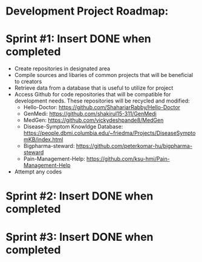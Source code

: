 # Development Project Roadmap: 

# Sprint #1: Insert DONE when completed
  - Create repositories in designated area
  - Compile sources and libaries of common projects that will be beneficial to creators
  - Retrieve data from a database that is useful to utilize for project
  - Access Github for code repositories that will be compatible for development needs. These repositories will be recycled and modified: 
      - Hello-Doctor: https://github.com/ShahariarRabby/Hello-Doctor
      - GenMedi: https://github.com/shakirul15-311/GenMedi
      - MedGen: https://github.com/vickydeshpande8/MedGen
      - Disease-Symptom Knowldge Database: https://people.dbmi.columbia.edu/~friedma/Projects/DiseaseSymptomKB/index.html 
      - Bigpharma-steward: https://github.com/peterkomar-hu/bigpharma-steward
      - Pain-Management-Help: https://github.com/ksu-hmi/Pain-Management-Help
  - Attempt any codes

# Sprint #2: Insert DONE when completed

# Sprint #3: Insert DONE when completed
